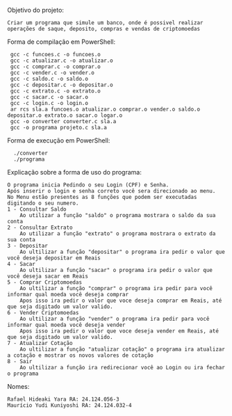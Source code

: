 Objetivo do projeto:
   
    Criar um programa que simule um banco, onde é possivel realizar operações de saque, deposito, compras e vendas de criptomoedas
    
Forma de compilação em PowerShell:
    
     gcc -c funcoes.c -o funcoes.o                                      
     gcc -c atualizar.c -o atualizar.o  
     gcc -c comprar.c -o comprar.o    
     gcc -c vender.c -o vender.o  
     gcc -c saldo.c -o saldo.o  
     gcc -c depositar.c -o depositar.o
     gcc -c extrato.c -o extrato.o    
     gcc -c sacar.c -o sacar.o    
     gcc -c login.c -o login.o
     ar rcs sla.a funcoes.o atualizar.o comprar.o vender.o saldo.o depositar.o extrato.o sacar.o logar.o
     gcc -o converter converter.c sla.a
     gcc -o programa projeto.c sla.a
Forma de execução em PowerShell:
   
      ./converter
      ./programa

Explicação sobre a forma de uso do programa:
    
    O programa inicia Pedindo o seu Login (CPF) e Senha.
    Após inserir o login e senha correto você sera direcionado ao menu.
    No Menu estão presentes as 8 funções que podem ser executadas digitando o seu numero.
    1 - Consultar Saldo
        Ao utilizar a função "saldo" o programa mostrara o saldo da sua conta
    2 - Consultar Extrato
        Ao utilizar a função "extrato" o programa mostrara o extrato da sua conta
    3 - Depositar
        Ao ultilizar a função "depositar" o programa ira pedir o valor que você deseja depositar em Reais
    4 - Sacar
        Ao ultilizar a função "sacar" o programa ira pedir o valor que você deseja sacar em Reais
    5 - Comprar Criptomoedas
        Ao ultilizar a função "comprar" o programa ira pedir para você informar qual moeda você deseja comprar
        Apos isso ira pedir o valor que voce deseja comprar em Reais, até que seja digitado um valor valido.
    6 - Vender Criptomoedas
        Ao ultilizar a função "vender" o programa ira pedir para você informar qual moeda você deseja vender
        Apos isso ira pedir o valor que voce deseja vender em Reais, até que seja digitado um valor valido.
    7 - Atualizar Cotação
        Ao ultilizar a função "atualizar cotação" o programa ira atualizar a cotação e mostrar os novos valores de cotação
    8 - Sair
        Ao ultilizar a função ira redirecionar você ao Login ou ira fechar o programa

Nomes:
   
    Rafael Hideaki Yara RA: 24.124.056-3
    Maurício Yudi Kuniyoshi RA: 24.124.032-4
